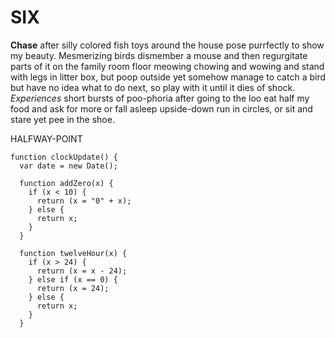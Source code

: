 # SIX

**Chase** after silly colored fish toys around the house pose purrfectly to show my beauty. Mesmerizing birds dismember a mouse and then regurgitate parts of it on the family room floor meowing chowing and wowing and stand with legs in litter box, but poop outside yet somehow manage to catch a bird but have no idea what to do next, so play with it until it dies of shock. _Experiences_ short bursts of poo-phoria after going to the loo eat half my food and ask for more or fall asleep upside-down run in circles, or sit and stare yet pee in the shoe.

HALFWAY-POINT

    function clockUpdate() {
      var date = new Date();

      function addZero(x) {
        if (x < 10) {
          return (x = "0" + x);
        } else {
          return x;
        }
      }

      function twelveHour(x) {
        if (x > 24) {
          return (x = x - 24);
        } else if (x == 0) {
          return (x = 24);
        } else {
          return x;
        }
      }
